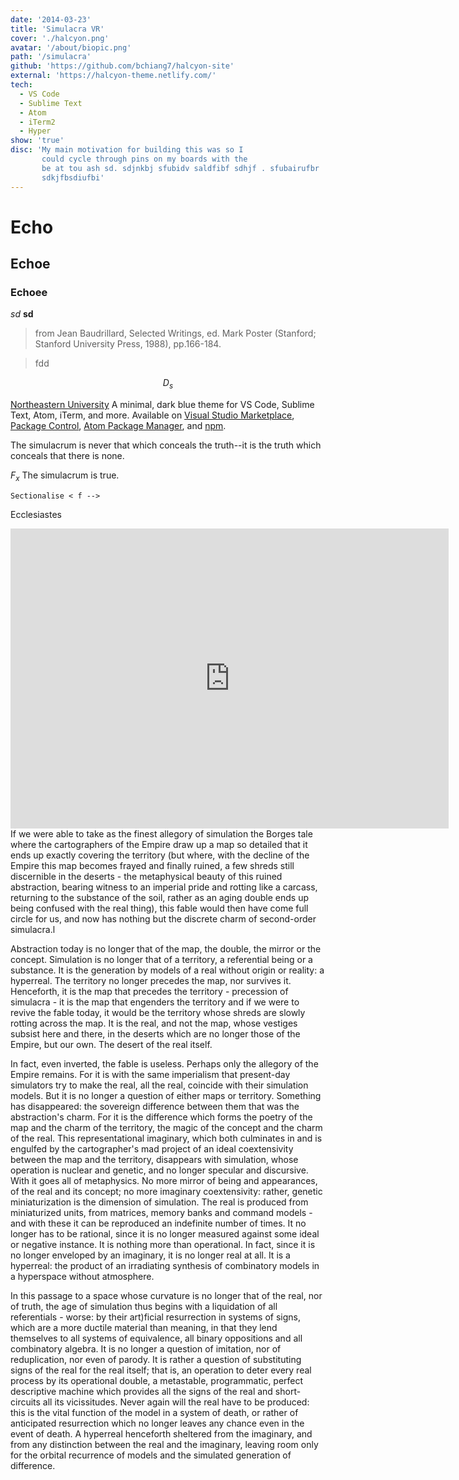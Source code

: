 ```yaml
---
date: '2014-03-23'
title: 'Simulacra VR'
cover: './halcyon.png'
avatar: '/about/biopic.png'
path: '/simulacra'
github: 'https://github.com/bchiang7/halcyon-site'
external: 'https://halcyon-theme.netlify.com/'
tech:
  - VS Code
  - Sublime Text
  - Atom
  - iTerm2
  - Hyper
show: 'true'
disc: 'My main motivation for building this was so I          
       could cycle through pins on my boards with the
       be at tou ash sd. sdjnkbj sfubidv saldfibf sdhjf . sfubairufbr
       sdkjfbsdiufbi'
---
```



# Echo
## Echoe
### Echoee

*sd*
**sd**

> from Jean Baudrillard, Selected Writings, ed. Mark Poster (Stanford; Stanford University Press, 1988), pp.166-184.

> fdd


$$D_s$$

[Northeastern University](https://www.ccis.northeastern.edu/)
A minimal, dark blue theme for VS Code, Sublime Text, Atom, iTerm, and more. Available on [Visual Studio Marketplace](https://marketplace.visualstudio.com/items?itemName=brittanychiang.halcyon-vscode), [Package Control](https://packagecontrol.io/packages/Halcyon%20Theme), [Atom Package Manager](https://atom.io/themes/halcyon-syntax), and [npm](https://www.npmjs.com/package/hyper-halcyon-theme).

The simulacrum is never that which conceals the truth--it is the truth which conceals that there is none.




$F_x$
The simulacrum is true.

`Sectionalise < f --> `

Ecclesiastes

 
<iframe width="701" height="480" src="https://www.youtube.com/embed/YCe1gC5VaW4" frameborder="0" allow="accelerometer; autoplay; encrypted-media; gyroscope; picture-in-picture" allowfullscreen></iframe>
If we were able to take as the finest allegory of simulation the Borges tale where the cartographers of the Empire draw up a map so detailed that it ends up exactly covering the territory (but where, with the decline of the Empire this map becomes frayed and finally ruined, a few shreds still discernible in the deserts - the metaphysical beauty of this ruined abstraction, bearing witness to an imperial pride and rotting like a carcass, returning to the substance of the soil, rather as an aging double ends up being confused with the real thing), this fable would then have come full circle for us, and now has nothing but the discrete charm of second-order simulacra.l

 

Abstraction today is no longer that of the map, the double, the mirror or the concept. Simulation is no longer that of a territory, a referential being or a substance. It is the generation by models of a real without origin or reality: a hyperreal. The territory no longer precedes the map, nor survives it. Henceforth, it is the map that precedes the territory - precession of simulacra - it is the map that engenders the territory and if we were to revive the fable today, it would be the territory whose shreds are slowly rotting across the map. It is the real, and not the map, whose vestiges subsist here and there, in the deserts which are no longer those of the Empire, but our own. The desert of the real itself.

 

In fact, even inverted, the fable is useless. Perhaps only the allegory of the Empire remains. For it is with the same imperialism that present-day simulators try to make the real, all the real, coincide with their simulation models. But it is no longer a question of either maps or territory. Something has disappeared: the sovereign difference between them that was the abstraction's charm. For it is the difference which forms the poetry of the map and the charm of the territory, the magic of the concept and the charm of the real. This representational imaginary, which both culminates in and is engulfed by the cartographer's mad project of an ideal coextensivity between the map and the territory, disappears with simulation, whose operation is nuclear and genetic, and no longer specular and discursive. With it goes all of metaphysics. No more mirror of being and appearances, of the real and its concept; no more imaginary coextensivity: rather, genetic miniaturization is the dimension of simulation. The real is produced from miniaturized units, from matrices, memory banks and command models - and with these it can be reproduced an indefinite number of times. It no longer has to be rational, since it is no longer measured against some ideal or negative instance. It is nothing more than operational. In fact, since it is no longer enveloped by an imaginary, it is no longer real at all. It is a hyperreal: the product of an irradiating synthesis of combinatory models in a hyperspace without atmosphere.

 

In this passage to a space whose curvature is no longer that of the real, nor of truth, the age of simulation thus begins with a liquidation of all referentials - worse: by their art)ficial resurrection in systems of signs, which are a more ductile material than meaning, in that they lend themselves to all systems of equivalence, all binary oppositions and all combinatory algebra. It is no longer a question of imitation, nor of reduplication, nor even of parody. It is rather a question of substituting signs of the real for the real itself; that is, an operation to deter every real process by its operational double, a metastable, programmatic, perfect descriptive machine which provides all the signs of the real and short-circuits all its vicissitudes. Never again will the real have to be produced: this is the vital function of the model in a system of death, or rather of anticipated resurrection which no longer leaves any chance even in the event of death. A hyperreal henceforth sheltered from the imaginary, and from any distinction between the real and the imaginary, leaving room only for the orbital recurrence of models and the simulated generation of difference.